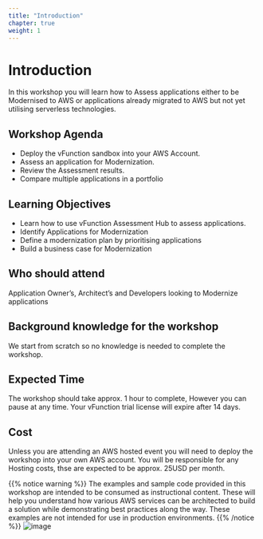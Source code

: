 ```yaml
---
title: "Introduction"
chapter: true
weight: 1
---
```


# Introduction

In this workshop you will learn how to Assess applications either to be Modernised to AWS or applications already migrated to AWS but not yet utilising serverless technologies.

## Workshop Agenda
* Deploy the vFunction sandbox into your AWS Account.
* Assess an application for Modernization.
* Review the Assessment results.
* Compare multiple applications in a portfolio

## Learning Objectives
* Learn how to use vFunction Assessment Hub to assess applications.
* Identify Applications for Modernization
* Define a modernization plan by prioritising applications
* Build a business case for Modernization

## Who should attend

Application Owner’s, Architect’s and Developers looking to Modernize applications

## Background knowledge for the workshop

We start from scratch so no knowledge is needed to complete the workshop. 

## Expected Time

The workshop should take approx. 1 hour to complete, However you can pause at any time. Your vFunction trial license will expire after 14 days.

## Cost

Unless you are attending an AWS hosted event you will need to deploy the workshop into your own AWS account. You will be responsible for any Hosting costs, thse are expected to be approx. 25USD per month.



{{% notice warning %}}
The examples and sample code provided in this workshop are intended to be consumed as instructional content. These will help you understand how various AWS services can be architected to build a solution while demonstrating best practices along the way. These examples are not intended for use in production environments.
{{% /notice %}}
![image](/images/vFunction.png)